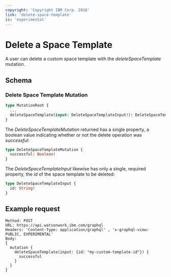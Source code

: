 ```yaml
---
copyright: 'Copyright IBM Corp. 2018'
link: 'delete-space-template'
is: 'experimental'
---
```


# Delete a Space Template

A user can delete a custom space template with the _deleteSpaceTemplate_ mutation.

## Schema

### Delete Space Template Mutation

```graphql
type MutationRoot {
  ...
  deleteSpaceTemplate(input: DeleteSpaceTemplateInput!): DeleteSpaceTemplateMutation!
}
```

The _DeleteSpaceTemplateMutation_ returned has a single property, a boolean value indicating whether or not the delete operation was _successful_:

```graphql
type DeleteSpaceTemplateMutation {
  successful: Boolean!
}
```

The _DeleteSpaceTemplateInput_ likewise has only a single, required property, the _id_ of the space template to be deleted:

```graphql
type DeleteSpaceTemplateInput {
  id: String!
}
```

## Example request

~~~~
Method: POST
URL: https://api.watsonwork.ibm.com/graphql
Headers: 'Content-Type: application/graphql' , 'x-graphql-view: PUBLIC, EXPERIMENTAL'
Body:
{
  mutation {
    deleteSpaceTemplate(input: {id: "my-custom-template-id"}) {
      successful
    }
  }
}
~~~~
